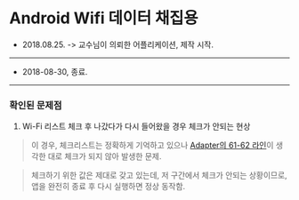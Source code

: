 ﻿# Android Wifi 데이터 채집용

* 2018.08.25. -> 교수님이 의뢰한 어플리케이션, 제작 시작.

---

* 2018-08-30, 종료.

---

### 확인된 문제점

1. Wi-Fi 리스트 체크 후 나갔다가 다시 들어왔을 경우 체크가 안되는 현상

> 이 경우, 체크리스트는 정확하게 기억하고 있으나 [Adapter의 61-62 라인](https://github.com/level120/Test20180825/blob/master/app/src/main/java/kr/ac/tu/wtf/test20180825/WifiChoiceListViewAdapter.java#L61)이 생각한 대로 체크가 되지 않아 발생한 문제.

> 체크하기 위한 값은 제대로 갖고 있는데, 저 구간에서 체크가 안되는 상황이므로, 앱을 완전히 종료 후 다시 실행하면 정상 동작함.